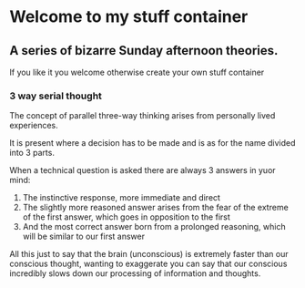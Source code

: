 # Welcome to my stuff container
## A series of bizarre Sunday afternoon theories.

If you like it you welcome otherwise create your own stuff container 

### 3 way serial thought
The concept of parallel three-way thinking arises from personally lived experiences.

It is present where a decision has to be made and is as for the name divided into 3 parts.

When a technical question is asked there are always 3 answers in yuor mind:

1. The instinctive response, more immediate and direct
2. The slightly more reasoned answer arises from the fear of the extreme of the first answer, which goes in opposition to the first
3. And the most correct answer born from a prolonged reasoning, which will be similar to our first answer

All this just to say that the brain (unconscious) is extremely faster than our conscious thought, wanting to exaggerate you can say that our conscious incredibly slows down our processing of information and thoughts.
